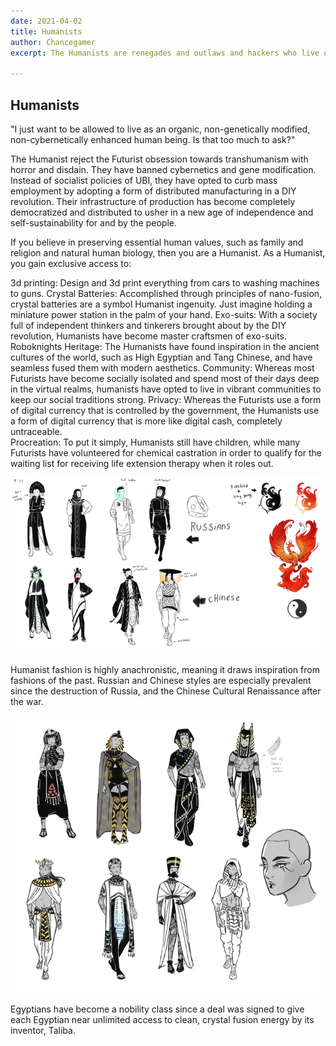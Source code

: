```yaml
---
date: 2021-04-02
title: Humanists
author: Chancegamer
excerpt: The Humanists are renegades and outlaws and hackers who live outside the juristiction of vanilla society. They are outcast and anarchist, but also regular people who yearn for the human connection of simpler times. 

---
```


## Humanists

"I just want to be allowed to live as an organic, non-genetically modified, non-cybernetically enhanced human being. Is that too much to ask?" 

The Humanist reject the Futurist obsession towards transhumanism with horror and disdain. They have banned cybernetics and gene modification. Instead of socialist policies of UBI, they have opted to curb mass employment by adopting a form of distributed manufacturing in a DIY revolution. Their infrastructure of production has become completely democratized and distributed to usher in a new age of independence and self-sustainability for and by the people. 

If you believe in preserving essential human values, such as family and religion and natural human biology, then you are a Humanist. As a Humanist, you gain exclusive access to: 

3d printing: Design and 3d print everything from cars to washing machines to guns. 
Crystal Batteries: Accomplished through principles of nano-fusion, crystal batteries are a symbol Humanist ingenuity. Just imagine holding a miniature power station in the palm of your hand. 
Exo-suits: With a society full of independent thinkers and tinkerers brought about by the DIY revolution, Humanists have become master craftsmen of exo-suits. Roboknights 
Heritage: The Humanists have found inspiration in the ancient cultures of the world, such as High Egyptian and Tang Chinese, and have seamless fused them with modern aesthetics. 
Community: Whereas most  Futurists have become socially isolated and spend most of their days deep in the virtual realms, humanists have opted to live in vibrant communities to keep our social traditions strong. 
Privacy: Whereas the Futurists use a form of digital currency that is controlled by the government, the Humanists use a form of digital currency that is more like digital cash, completely untraceable.  
Procreation: To put it simply, Humanists still have children, while many Futurists have volunteered for chemical castration in order to qualify for the waiting list for receiving life extension therapy when it roles out. 

![](/uploads/Humanist-Fashion.jpg)

Humanist fashion is highly anachronistic, meaning it draws inspiration from fashions of the past. Russian and Chinese styles are especially prevalent since the destruction of Russia, and the Chinese Cultural Renaissance after the war.

![](/uploads/Humanist-Egyptian.jpg)

Egyptians have become a nobility class since a deal was signed to give each Egyptian near unlimited access to clean, crystal fusion energy by its inventor, Taliba.


